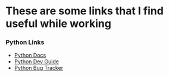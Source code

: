 # These are some links that I find useful while working

### Python Links
* [Python Docs](https://docs.python.org/3/library/index.html)
* [Python Dev Guide](https://docs.python.org/devguide/)
* [Python Bug Tracker](http://bugs.python.org/)